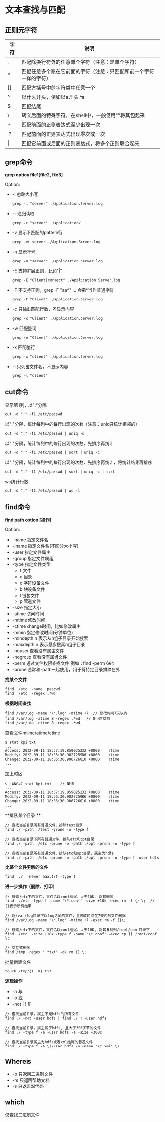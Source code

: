 # 文本查找与匹配



## 正则元字符

| 字符 | 说明                                                         |
| ---- | ------------------------------------------------------------ |
| .    | 匹配除换行符外的任意单个字符（注意：是单个字符）             |
| *    | 匹配任意多个跟在它前面的字符（注意：只匹配和前一个字符一样的字符） |
| []   | 匹配方括号中的字符类中任意一个                               |
| ^    | 以什么开头，例如以a开头 ^a                                   |
| $    | 匹配结尾                                                     |
| \    | 转义后面的特殊字符，在shell中，一般使用""将其包起来          |
| +    | 匹配前面的正则表达式至少出现一次                             |
| ？   | 匹配前面的正则表达式出现零次或一次                           |
| \|   | 匹配它前面或后面的正则表达式，将多个正则联合起来             |



## grep命令

**grep  option  file1[file2, file3]**

Option:

- -i 忽略大小写

  ```shell
  grep -i "server" ./Application.Server.log
  ```

- -r 递归读取

  ```shell
  grep -r "server" ./Application/
  ```

- -v 显示不匹配的pattern行

  ```shell
  grep -vi server ./Application.Server.log
  ```

- -n 显示行号

  ```shell
  grep -n "server" ./Application.Server.log
  ```

- -E 支持扩展正则，比如"|"

  ```shell
  grep -E "Client|connect" ./Application.Server.log
  ```

- -F 不支持正则，grep -F "aa\*" ... 会把\*当作普通字符

  ```shell
  grep -F "Client" ./Application.Server.log
  ```

- -c 只输出匹配行数，不显示内容

  ```shell
  grep -c "Client" ./Application.Server.log
  ```

- -w 匹配整词

  ```shell
  grep -w "Client" ./Application.Server.log
  ```

- -x 匹配整行

  ```shell
  grep -x "client" ./Application.Server.log
  ```

- -l 只列出文件名，不显示内容

  ```shell
  grep -l "client"
  ```



## cut命令 

显示第1列，以":"分隔

```shell
cut -d ":" -f1 /etc/passwd 
```

以":"分隔，统计每列中的每行出现的次数（注意：uniq只统计相邻的）

```shell
cut -d ":" -f1 /etc/passwd | uniq -c
```

以":"分隔，统计每列中的每行出现的次数，先排序再统计

```shell
cut -d ":" -f1 /etc/passwd | sort | uniq -c 
```

以":"分隔，统计每列中的每行出现的次数，先排序再统计，将统计结果再排序

```shell
cut -d ":" -f1 /etc/passwd | sort | uniq -c | sort
```

wc统计行数

```shell
cut -d ":" -f1 /etc/passwd | wc -l
```



## find命令

**find   path  option [操作]**

Option:

- -name  指定文件名
- -iname 指定文件名(不区分大小写)
- -user 指定文件属主
- -group 指定文件属组
- -type 指定文件类型
  - f  文件
  - d  目录
  - c 字符设备文件
  - b 块设备文件
  - l 链接文件
  - p 管道文件
- -size 指定大小
- -atime 访问时间 
- -mtime 修改时间
- -ctime  change时间，比如修改属主
- -mmin  指定修改时间(分钟单位)
- -mindepth n   表示从n组子目录开始搜索
- -maxdepth n  表示最多搜索n组子目录
- -nouser  查看没有属主文件
- -nogroup  查看没有属组文件
- -perm  通过文件权限查找文件 例如：find -perm 664
- -prune 通常和-path一起使用，用于将特定目录排除在外



**找某个文件**

```shell
find  /etc  -name  passwd
find  /etc  -regex .*wd
```



**根据时间查找**

```shell
find /var/log -name '\*.log' -mtime +7  // 修改时间7天以内
find /var/log -atime 8 -regex .*wd   // 8小时以前
find /var/log -ctime 8 -regex .*wd 
```

查看文件mtime/atime/ctime

```
$ stat kpi.txt
...
Access: 2022-09-11 18:37:19.859025232 +0800    atime
Modify: 2022-09-11 18:36:30.902725986 +0800	   mtime
Change: 2022-09-11 18:36:30.906726010 +0800    ctime
...
```

加上时区

```
$ LANG=C stat kpi.txt    // 英语
...
Access: 2022-09-11 18:37:19.859025232 +0800    atime
Modify: 2022-09-11 18:36:30.902725986 +0800	   mtime
Change: 2022-09-11 18:36:30.906726010 +0800    ctime
...
```



**排队某个目录 **

```
// 查找当前目录所有普通文件，排除test目录 
find ./ -path ./test -prune -o -type f

// 查找当前目录下所有普通文件，排队etc和opt目录
find ./ -path ./etc -prune -o -path ./opt -prune -o -type f

// 查找当前目录所有普通文件，排队etc和opt目录，属主为hdfs
find ./ -path ./etc -prune -o -path ./opt -prune -o -type f -user hdfs
```



**比某个文件更新的文件**

```shell
find  ./  -newer aaa.txt -type f
```



**进一步操作（删除、打印）**

```
// 搜索/etc下的文件，文件名以conf结尾，大于10K, 将其删除
find  ./etc -type f -name '\*.conf' -size +10k -exec rm -f {} \;  // {}表示所有结果

// 将/var/log目录下以log结尾的文件，且修改时间在7天内的文件删除
find /var/log -name '\*.log' -mtime +7 -exec rm -f {}\;

// 搜索/etc下的文件，文件名以conf结尾，大于10K, 将其复制到/root/conf目录下
find ./etc  -size +10k -type f -name '\*.conf' -exec cp {} /root/conf \;

// 交互式删除
find /tmp -regex '.*txt' -ok rm {} \;
```



批量新建文件

```
touch /tmp/{1..9}.txt
```



**逻辑操作**

- -a  与
- -o  或
- -not | ! 非

```shell
// 查找当前目录，属主不是hdfs的所有文件
find ./ -not -user hdfs | find ./ ! -user hdfs

// 查找当前目录，属主属于hdfs, 且大于300字节的文件
find ./ -type f -a -user hdfs -a -size +300c

// 查找当前目录属主为hdfs或者xml结尾的普通文件
find ./ -type f -a \(-user hdfs -o -name '\*.xml' \)
```



## Whereis

- -b 只返回二进制文件
- -m  只返回帮助文档
- -s 只返回源代码



## which

仅查找二进制文件